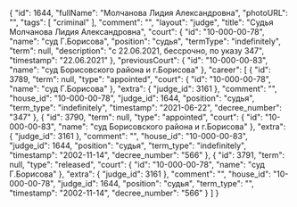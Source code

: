{
    "id": 1644,
    "fullName": "Молчанова Лидия Александровна",
    "photoURL": "",
    "tags": [
        "criminal"
    ],
    "comment": "",
    "layout": "judge",
    "title": "Судья Молчанова Лидия Александровна",
    "court": {
        "id": "10-000-00-78",
        "name": "суд Г.Борисова",
        "position": "судья",
        "termType": "indefinitely",
        "term": null,
        "description": "c 22.06.2021, бессрочно, по указу 347",
        "timestamp": "22.06.2021"
    },
    "previousCourt": {
        "id": "10-000-00-83",
        "name": "суд Борисовского района и г.Борисова"
    },
    "career": [
        {
            "id": 3789,
            "term": null,
            "type": "appointed",
            "court": {
                "id": "10-000-00-78",
                "name": "суд Г.Борисова"
            },
            "extra": {
                "judge_id": 3161
            },
            "comment": "",
            "house_id": "10-000-00-78",
            "judge_id": 1644,
            "position": "судья",
            "term_type": "indefinitely",
            "timestamp": "2021-06-22",
            "decree_number": "347"
        },
        {
            "id": 3790,
            "term": null,
            "type": "appointed",
            "court": {
                "id": "10-000-00-83",
                "name": "суд Борисовского района и г.Борисова"
            },
            "extra": {
                "judge_id": 3161
            },
            "comment": "",
            "house_id": "10-000-00-83",
            "judge_id": 1644,
            "position": "судья",
            "term_type": "indefinitely",
            "timestamp": "2002-11-14",
            "decree_number": "566"
        },
        {
            "id": 3791,
            "term": null,
            "type": "released",
            "court": {
                "id": "10-000-00-78",
                "name": "суд Г.Борисова"
            },
            "extra": {
                "judge_id": 3161
            },
            "comment": "",
            "house_id": "10-000-00-78",
            "judge_id": 1644,
            "position": "судья",
            "term_type": "",
            "timestamp": "2002-11-14",
            "decree_number": "566"
        }
    ]
}